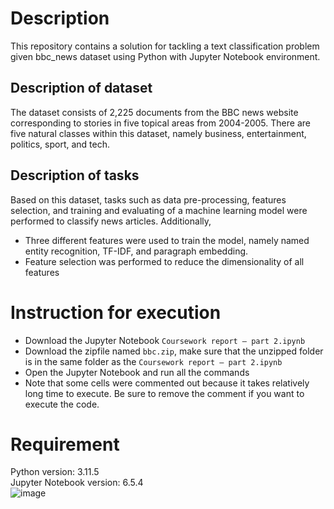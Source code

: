 # Description

This repository contains a solution for tackling a text classification problem given bbc_news dataset using Python with Jupyter Notebook environment.

## Description of dataset
The dataset consists of 2,225 documents from the BBC news website corresponding to stories in five topical areas from 2004-2005.
There are five natural classes within this dataset, namely business, entertainment, politics, sport, and tech.

## Description of tasks
Based on this dataset, tasks such as data pre-processing, features selection, and training and evaluating of a machine learning model were performed to classify news articles.
Additionally,
- Three different features were used to train the model, namely named entity recognition, TF-IDF, and paragraph embedding.
- Feature selection was performed to reduce the dimensionality of all features

# Instruction for execution
- Download the Jupyter Notebook `Coursework report – part 2.ipynb`
- Download the zipfile named `bbc.zip`, make sure that the unzipped folder is in the same folder as the `Coursework report – part 2.ipynb`
- Open the Jupyter Notebook and run all the commands
- Note that some cells were commented out because it takes relatively long time to execute. Be sure to remove the comment if you want to execute the code.

# Requirement
Python version: 3.11.5 <br>
Jupyter Notebook version: 6.5.4 <br>
![image](https://github.com/alexzzkk/courseword_code_release/assets/33566560/5e30990b-6985-4d4f-9142-6ea6fe84b9b2)
